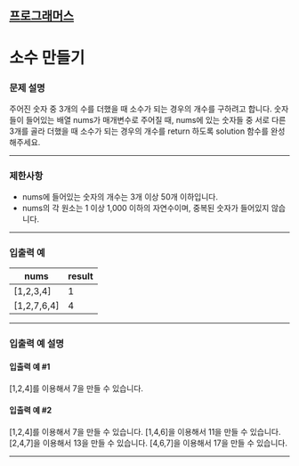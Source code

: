 ## [프로그래머스](https://school.programmers.co.kr/learn/courses/30/lessons/12977)

# 소수 만들기

### 문제 설명

주어진 숫자 중 3개의 수를 더했을 때 소수가 되는 경우의 개수를 구하려고 합니다. 숫자들이 들어있는 배열 nums가 매개변수로 주어질 때, nums에 있는 숫자들 중 서로 다른 3개를 골라 더했을 때 소수가 되는
경우의 개수를 return 하도록 solution 함수를 완성해주세요.

---

### 제한사항

- nums에 들어있는 숫자의 개수는 3개 이상 50개 이하입니다.
- nums의 각 원소는 1 이상 1,000 이하의 자연수이며, 중복된 숫자가 들어있지 않습니다.

---

### 입출력 예

| nums        | result |
|-------------|--------|
| [1,2,3,4]   | 1      |
| [1,2,7,6,4] | 4      |

---

### 입출력 예 설명

#### 입출력 예 #1

[1,2,4]를 이용해서 7을 만들 수 있습니다.

#### 입출력 예 #2

[1,2,4]를 이용해서 7을 만들 수 있습니다.
[1,4,6]을 이용해서 11을 만들 수 있습니다.
[2,4,7]을 이용해서 13을 만들 수 있습니다.
[4,6,7]을 이용해서 17을 만들 수 있습니다.

---
